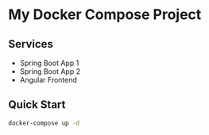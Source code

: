 # My Docker Compose Project

## Services
- Spring Boot App 1
- Spring Boot App 2  
- Angular Frontend

## Quick Start
```bash
docker-compose up -d
